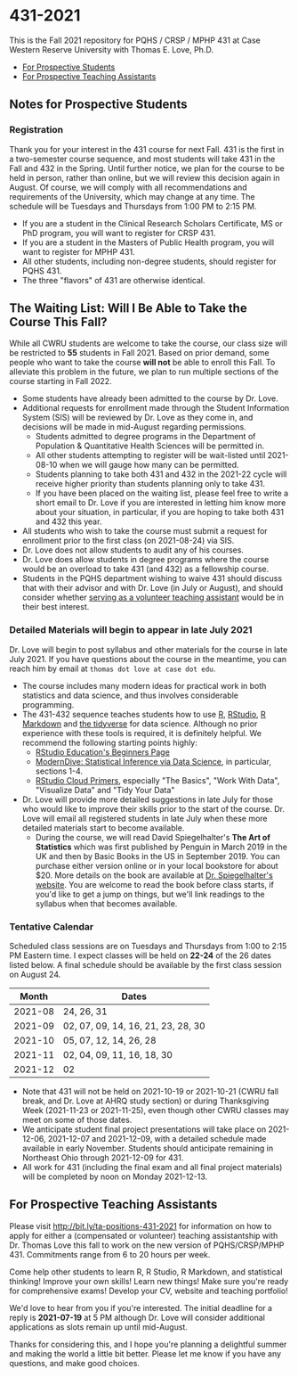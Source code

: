 # 431-2021

This is the Fall 2021 repository for PQHS / CRSP / MPHP 431 at Case Western Reserve University with Thomas E. Love, Ph.D.

- [For Prospective Students](https://github.com/THOMASELOVE/431-2021#notes-for-prospective-students)
- [For Prospective Teaching Assistants](https://github.com/THOMASELOVE/431-2021#for-prospective-teaching-assistants)

## Notes for Prospective Students

### Registration

Thank you for your interest in the 431 course for next Fall. 431 is the first in a two-semester course sequence, and most students will take 431 in the Fall and 432 in the Spring. Until further notice, we plan for the course to be held in person, rather than online, but we will review this decision again in August. Of course, we will comply with all recommendations and requirements of the University, which may change at any time. The schedule will be Tuesdays and Thursdays from 1:00 PM to 2:15 PM.

- If you are a student in the Clinical Research Scholars Certificate, MS or PhD program, you will want to register for CRSP 431.
- If you are a student in the Masters of Public Health program, you will want to register for MPHP 431.
- All other students, including non-degree students, should register for PQHS 431.
- The three "flavors" of 431 are otherwise identical.

## The Waiting List: Will I Be Able to Take the Course This Fall?

While all CWRU students are welcome to take the course, our class size will be restricted to **55** students in Fall 2021. Based on prior demand, some people who want to take the course **will not** be able to enroll this Fall. To alleviate this problem in the future, we plan to run multiple sections of the course starting in Fall 2022.

- Some students have already been admitted to the course by Dr. Love.
- Additional requests for enrollment made through the Student Information System (SIS) will be reviewed by Dr. Love as they come in, and decisions will be made in mid-August regarding permissions.
    - Students admitted to degree programs in the Department of Population & Quantitative Health Sciences will be permitted in.
    - All other students attempting to register will be wait-listed until 2021-08-10 when we will gauge how many can be permitted.
    - Students planning to take both 431 and 432 in the 2021-22 cycle will receive higher priority than students planning only to take 431. 
    - If you have been placed on the waiting list, please feel free to write a short email to Dr. Love if you are interested in letting him know more about your situation, in particular, if you are hoping to take both 431 and 432 this year.
- All students who wish to take the course must submit a request for enrollment prior to the first class (on 2021-08-24) via SIS.
- Dr. Love does not allow students to audit any of his courses.
- Dr. Love does allow students in degree programs where the course would be an overload to take 431 (and 432) as a fellowship course.
- Students in the PQHS department wishing to waive 431 should discuss that with their advisor and with Dr. Love (in July or August), and should consider whether [serving as a volunteer teaching assistant](https://github.com/THOMASELOVE/431-2021#note-for-prospective-teaching-assistants) would be in their best interest.

### Detailed Materials will begin to appear in late July 2021

Dr. Love will begin to post syllabus and other materials for the course in late July 2021. If you have questions about the course in the meantime, you can reach him by email at `thomas dot love at case dot edu`.

- The course includes many modern ideas for practical work in both statistics and data science, and thus involves considerable programming. 
- The 431-432 sequence teaches students how to use [R](https://cran.case.edu/), [RStudio](https://www.rstudio.com/products/rstudio/), [R Markdown](https://rmarkdown.rstudio.com/) and [the tidyverse](https://www.tidyverse.org/) for data science. Although no prior experience with these tools is required, it is definitely helpful. We recommend the following starting points highly:
    - [RStudio Education's Beginners Page](https://education.rstudio.com/learn/beginner/)
    - [ModernDive: Statistical Inference via Data Science](https://moderndive.com/index.html), in particular, sections 1-4.
    - [RStudio Cloud Primers](https://rstudio.cloud/learn/primers), especially "The Basics", "Work With Data", "Visualize Data" and "Tidy Your Data"
- Dr. Love will provide more detailed suggestions in late July for those who would like to improve their skills prior to the start of the course. Dr. Love will email all registered students in late July when these more detailed materials start to become available.
    - During the course, we will read David Spiegelhalter's **The Art of Statistics** which was first published by Penguin in March 2019 in the UK and then by Basic Books in the US in September 2019. You can purchase either version online or in your local bookstore for about $20. More details on the book are available at [Dr. Spiegelhalter's website](http://www.statslab.cam.ac.uk/~david/). You are welcome to read the book before class starts, if you'd like to get a jump on things, but we'll link readings to the syllabus when that becomes available.

### Tentative Calendar

Scheduled class sessions are on Tuesdays and Thursdays from 1:00 to 2:15 PM Eastern time. I expect classes will be held on **22-24** of the 26 dates listed below. A final schedule should be available by the first class session on August 24. 

Month | Dates
------- | ------------
2021-08 | 24, 26, 31
2021-09 | 02, 07, 09, 14, 16, 21, 23, 28, 30
2021-10 | 05, 07, 12, 14, 26, 28
2021-11 | 02, 04, 09, 11, 16, 18, 30
2021-12 | 02

- Note that 431 will not be held on 2021-10-19 or 2021-10-21 (CWRU fall break, and Dr. Love at AHRQ study section) or during Thanksgiving Week (2021-11-23 or 2021-11-25), even though other CWRU classes may meet on some of those dates. 
- We anticipate student final project presentations will take place on 2021-12-06, 2021-12-07 and 2021-12-09, with a detailed schedule made available in early November. Students should anticipate remaining in Northeast Ohio through 2021-12-09 for 431.
- All work for 431 (including the final exam and all final project materials) will be completed by noon on Monday 2021-12-13.

## For Prospective Teaching Assistants

Please visit http://bit.ly/ta-positions-431-2021 for information on how to apply for either a (compensated or volunteer) teaching assistantship with Dr. Thomas Love this fall to work on the new version of PQHS/CRSP/MPHP 431. Commitments range from 6 to 20 hours per week.

Come help other students to learn R, R Studio, R Markdown, and statistical thinking! Improve your own skills! Learn new things! Make sure you're ready for comprehensive exams! Develop your CV, website and teaching portfolio! 

We'd love to hear from you if you're interested. The initial deadline for a reply is **2021-07-19** at 5 PM although Dr. Love will consider additional applications as slots remain up until mid-August. 

Thanks for considering this, and I hope you're planning a delightful summer and making the world a little bit better. Please let me know if you have any questions, and make good choices.

